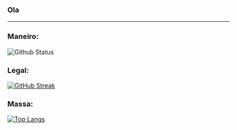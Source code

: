 ### Ola

---

### Maneiro:
![Github Status](https://github-readme-stats.vercel.app/api?username=richardsoapsoup&show_icons=true&theme=dark&background=008000)

### Legal:
[![GitHub Streak](http://github-readme-streak-stats.herokuapp.com?user=richardsoapsoup&theme=dark&background=000000)](https://git.io/streak-stats)


### Massa:
[![Top Langs](https://github-readme-stats.vercel.app/api/top-langs/?username=richardsoapsoup&layout=compact&theme=vision-friendly-dark)](https://github.com/anuraghazra/github-readme-stats)

<!--
**richardsoapsoup/richardsoapsoup** is a ✨ _special_ ✨ repository because its `README.md` (this file) appears on your GitHub profile.

Here are some ideas to get you started:

- 🔭 I’m currently working on ...
- 🌱 I’m currently learning ...
- 👯 I’m looking to collaborate on ...
- 🤔 I’m looking for help with ...
- 💬 Ask me about ...
- 📫 How to reach me: ...
- 😄 Pronouns: ...
- ⚡ Fun fact: ...
-->
